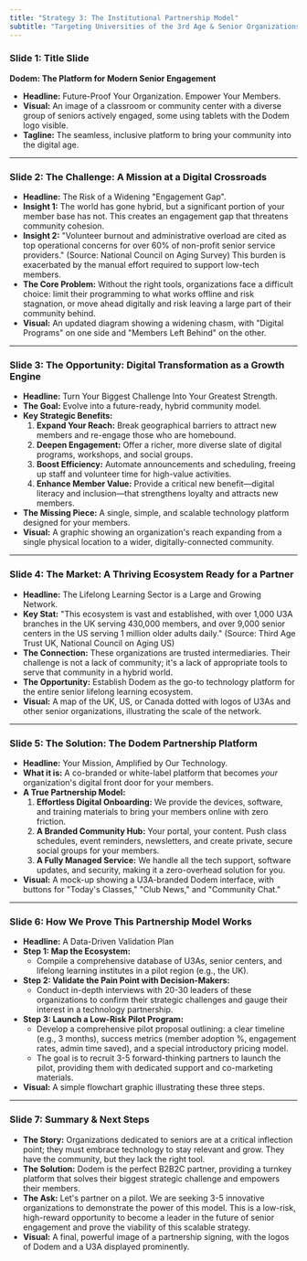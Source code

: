 ```yaml
---
title: "Strategy 3: The Institutional Partnership Model"
subtitle: "Targeting Universities of the 3rd Age & Senior Organizations"
---
```


### **Slide 1: Title Slide**

**Dodem: The Platform for Modern Senior Engagement**

*   **Headline:** Future-Proof Your Organization. Empower Your Members.
*   **Visual:** An image of a classroom or community center with a diverse group of seniors actively engaged, some using tablets with the Dodem logo visible.
*   **Tagline:** The seamless, inclusive platform to bring your community into the digital age.

---

### **Slide 2: The Challenge: A Mission at a Digital Crossroads**

*   **Headline:** The Risk of a Widening "Engagement Gap".
*   **Insight 1:** The world has gone hybrid, but a significant portion of your member base has not. This creates an engagement gap that threatens community cohesion.
*   **Insight 2:** "Volunteer burnout and administrative overload are cited as top operational concerns for over 60% of non-profit senior service providers." (Source: National Council on Aging Survey) This burden is exacerbated by the manual effort required to support low-tech members.
*   **The Core Problem:** Without the right tools, organizations face a difficult choice: limit their programming to what works offline and risk stagnation, or move ahead digitally and risk leaving a large part of their community behind.
*   **Visual:** An updated diagram showing a widening chasm, with "Digital Programs" on one side and "Members Left Behind" on the other.

---

### **Slide 3: The Opportunity: Digital Transformation as a Growth Engine**

*   **Headline:** Turn Your Biggest Challenge Into Your Greatest Strength.
*   **The Goal:** Evolve into a future-ready, hybrid community model.
*   **Key Strategic Benefits:**
    1.  **Expand Your Reach:** Break geographical barriers to attract new members and re-engage those who are homebound.
    2.  **Deepen Engagement:** Offer a richer, more diverse slate of digital programs, workshops, and social groups.
    3.  **Boost Efficiency:** Automate announcements and scheduling, freeing up staff and volunteer time for high-value activities.
    4.  **Enhance Member Value:** Provide a critical new benefit—digital literacy and inclusion—that strengthens loyalty and attracts new members.
*   **The Missing Piece:** A single, simple, and scalable technology platform designed for your members.
*   **Visual:** A graphic showing an organization's reach expanding from a single physical location to a wider, digitally-connected community.

---

### **Slide 4: The Market: A Thriving Ecosystem Ready for a Partner**

*   **Headline:** The Lifelong Learning Sector is a Large and Growing Network.
*   **Key Stat:** "This ecosystem is vast and established, with over 1,000 U3A branches in the UK serving 430,000 members, and over 9,000 senior centers in the US serving 1 million older adults daily." (Source: Third Age Trust UK, National Council on Aging US)
*   **The Connection:** These organizations are trusted intermediaries. Their challenge is not a lack of community; it's a lack of appropriate tools to serve that community in a hybrid world.
*   **The Opportunity:** Establish Dodem as the go-to technology platform for the entire senior lifelong learning ecosystem.
*   **Visual:** A map of the UK, US, or Canada dotted with logos of U3As and other senior organizations, illustrating the scale of the network.

---

### **Slide 5: The Solution: The Dodem Partnership Platform**

*   **Headline:** Your Mission, Amplified by Our Technology.
*   **What it is:** A co-branded or white-label platform that becomes *your* organization's digital front door for your members.
*   **A True Partnership Model:**
    1.  **Effortless Digital Onboarding:** We provide the devices, software, and training materials to bring your members online with zero friction.
    2.  **A Branded Community Hub:** Your portal, your content. Push class schedules, event reminders, newsletters, and create private, secure social groups for your members.
    3.  **A Fully Managed Service:** We handle all the tech support, software updates, and security, making it a zero-overhead solution for you.
*   **Visual:** A mock-up showing a U3A-branded Dodem interface, with buttons for "Today's Classes," "Club News," and "Community Chat."

---

### **Slide 6: How We Prove This Partnership Model Works**

*   **Headline:** A Data-Driven Validation Plan
*   **Step 1: Map the Ecosystem:**
    *   Compile a comprehensive database of U3As, senior centers, and lifelong learning institutes in a pilot region (e.g., the UK).
*   **Step 2: Validate the Pain Point with Decision-Makers:**
    *   Conduct in-depth interviews with 20-30 leaders of these organizations to confirm their strategic challenges and gauge their interest in a technology partnership.
*   **Step 3: Launch a Low-Risk Pilot Program:**
    *   Develop a comprehensive pilot proposal outlining: a clear timeline (e.g., 3 months), success metrics (member adoption %, engagement rates, admin time saved), and a special introductory pricing model.
    *   The goal is to recruit 3-5 forward-thinking partners to launch the pilot, providing them with dedicated support and co-marketing materials.
*   **Visual:** A simple flowchart graphic illustrating these three steps.

---

### **Slide 7: Summary & Next Steps**

*   **The Story:** Organizations dedicated to seniors are at a critical inflection point; they must embrace technology to stay relevant and grow. They have the community, but they lack the right tool.
*   **The Solution:** Dodem is the perfect B2B2C partner, providing a turnkey platform that solves their biggest strategic challenge and empowers their members.
*   **The Ask:** Let's partner on a pilot. We are seeking 3-5 innovative organizations to demonstrate the power of this model. This is a low-risk, high-reward opportunity to become a leader in the future of senior engagement and prove the viability of this scalable strategy.
*   **Visual:** A final, powerful image of a partnership signing, with the logos of Dodem and a U3A displayed prominently.
